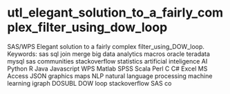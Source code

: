 # utl_elegant_solution_to_a_fairly_complex_filter_using_dow_loop
SAS/WPS Elegant solution to a fairly complex filter_using_DOW_loop.  Keywords: sas sql join merge big data analytics macros oracle teradata mysql sas communities stackoverflow statistics artificial inteligence AI Python R Java Javascript WPS Matlab SPSS Scala Perl C C# Excel MS Access JSON graphics maps NLP natural language processing machine learning igraph DOSUBL DOW loop stackoverflow SAS co
